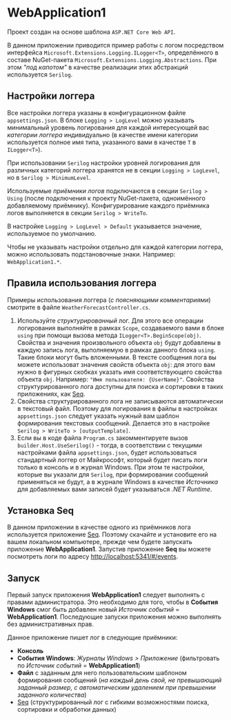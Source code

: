 ﻿
# WebApplication1

Проект создан на основе шаблона `ASP.NET Core Web API`.

В данном приложении приводится пример работы с логом посредством интерфейса `Microsoft.Extensions.Logging.ILogger<T>`,
определённого в составе NuGet-пакета `Microsoft.Extensions.Logging.Abstractions`. При этом _"под капотом"_ в качестве
реализации этих абстракций используется `Serilog`.

## Настройки логгера

Все настройки логгера указаны в конфигурационном файле `appsettings.json`. В блоке `Logging > LogLevel` можно указывать
минимальный уровень логирования для каждой интересующей вас _категории логгера_ индивидуально (в качестве имени категории
используется полное имя типа, указанного вами в качестве `T` в `ILogger<T>`).

При использовании `Serilog` настройки уровней логирования для различных категорий логгера хранятся не в секции `Logging > LogLevel`,
но в `Serilog > MinimumLevel`.

Используемые _приёмники логов_ подключаются в секции `Serilog > Using` (после подключения к проекту NuGet-пакета, одноимённого
добавляемому приёмнику). Конфигурирование каждого приёмника логов выполняется в секции `Serilog > WriteTo`.

В настройке `Logging > LogLevel > Default` указывается значение, используемое по умолчанию.

Чтобы не указывать настройки отдельно для каждой категории логгера, можно использовать подстановочные знаки. Например: `WebApplication1.*`.

## Правила использования логгера

Примеры использования логгера (_с поясняющими комментариями_) смотрите в файле `WeatherForecastController.cs`.

  1. Используйте _структурированный_ лог. Для этого все операции логирования выполняйте в рамках `Scope`, создаваемого вами в блоке `using`
     при помощи вызова метода `ILogger<T>.BeginScope(obj)`. Свойства и значения произвольного объекта `obj` будут добавлены в каждую запись
     лога, выполняемую в рамках данного блока `using`. Такие блоки могут быть вложенными. В тексте сообщения лога вы можете использоват значения
     свойств объекта `obj`: для этого вам нужно в фигурных скобках указать имя соответствующего свойства объекта `obj`.
     Например: `"Имя пользователя: {UserName}"`. Свойства структурированного лога доступны для поиска и сортировки в таких приложениях,
     как [Seq](https://datalust.co/seq).
  1. Свойства структурированного лога не записываются автоматически в текстовый файл. Поэтому для логирования в файлы в настройках `appsettings.json`
     следует указать нужный вам шаблон формирования текстовых сообщений. Делается это в настройке `Serilog > WriteTo > [outputTemplate]`.
  1. Если вы в коде файла `Program.cs` закомментируете вызов `builder.Host.UseSerilog()` - тогда, в соответствии с текущими настройками
     файла `appsettings.json`, будет использоваться стандартный логгер от Майкрософт, который будет писать логи только в консоль и в журнал Windows.
     При этом те настройки, которые вы указали для `Serilog`, при формировании сообщений применяться не будут, а в журнале Windows в качестве _Источника_
     для добавляемых вами записей будет указываться _.NET Runtime_.

## Установка Seq

В данном приложении в качестве одного из приёмников лога используется приложение [Seq](https://datalust.co/seq). Поэтому скачайте и установите
его на вашем локальном компьютере, прежде чем будете запускать приложение **WebApplication1**.
Запустив приложение **Seq** вы можете посмотреть логи по адресу <http://localhost:5341/#/events>.

## Запуск

Первый запуск приложения **WebApplication1** следует выполнять с правами администратора. Это необходимо для того, чтобы в **События Windows**
смог быть добавлен новый _Источник событий_ = **WebApplication1**. Последующие запуски приложения можно выполнять без административных прав.

Данное приложение пишет лог в следующие приёмники:

  * **Консоль**
  * **События Windows**: _Журналы Windows > Приложение_ (фильтровать по _Источник событий_ = **WebApplication1**)
  * **Файл** с заданным для него пользовательским шаблоном формирования сообщений (_на каждый день свой, не превышающий заданный размер, с автоматическим удалением при превышении заданного количества_)
  * [Seq](https://datalust.co/seq) (структурированный лог с гибкими возможностями поиска, сортировки и обработки данных)